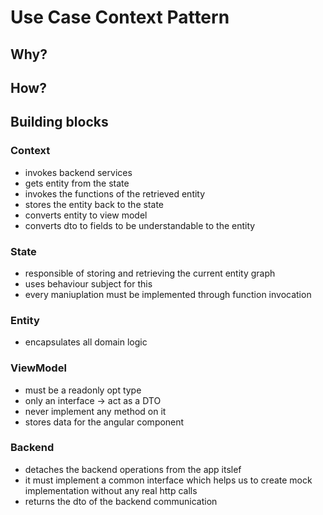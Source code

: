# Use Case Context Pattern

## Why?

## How?

## Building blocks

### Context

- invokes backend services
- gets entity from the state
- invokes the functions of the retrieved entity
- stores the entity back to the state
- converts entity to view model
- converts dto to fields to be understandable to the entity

### State

- responsible of storing and retrieving the current entity graph
- uses behaviour subject for this
- every maniuplation must be implemented through function invocation

### Entity

- encapsulates all domain logic

### ViewModel

- must be a readonly opt type
- only an interface -> act as a DTO
- never implement any method on it
- stores data for the angular component

### Backend

- detaches the backend operations from the app itslef
- it must implement a common interface which helps us to create mock implementation without any real http calls
- returns the dto of the backend communication

